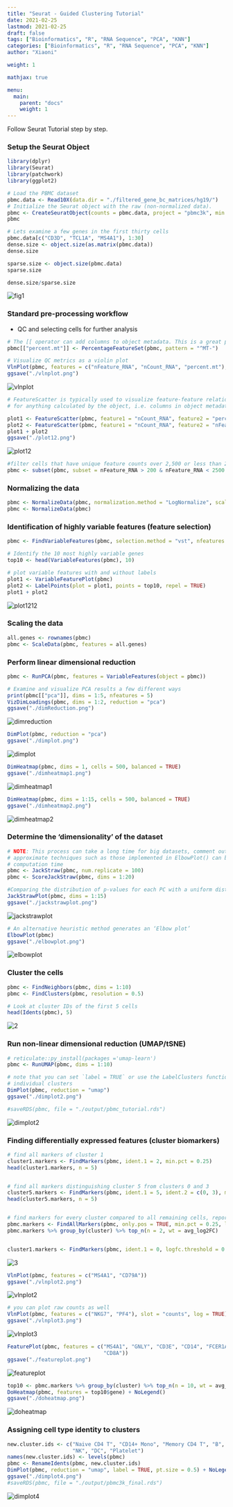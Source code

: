 ```yaml
---
title: "Seurat - Guided Clustering Tutorial"
date: 2021-02-25
lastmod: 2021-02-25
draft: false
tags: ["Bioinformatics", "R", "RNA Sequence", "PCA", "KNN"]
categories: ["Bioinformatics", "R", "RNA Sequence", "PCA", "KNN"]
author: "Xiaoni"

weight: 1

mathjax: true

menu:
  main:
    parent: "docs"
    weight: 1
---
```


Follow Seurat Tutorial step by step.

<!--more-->

### Setup the Seurat Object

```r
library(dplyr)
library(Seurat)
library(patchwork)
library(ggplot2)
```

```r
# Load the PBMC dataset
pbmc.data <- Read10X(data.dir = "./filtered_gene_bc_matrices/hg19/")
# Initialize the Seurat object with the raw (non-normalized data).
pbmc <- CreateSeuratObject(counts = pbmc.data, project = "pbmc3k", min.cells = 3, min.features = 200)
pbmc

# Lets examine a few genes in the first thirty cells
pbmc.data[c("CD3D", "TCL1A", "MS4A1"), 1:30]
dense.size <- object.size(as.matrix(pbmc.data))
dense.size

sparse.size <- object.size(pbmc.data)
sparse.size

dense.size/sparse.size
```

  ![fig1](1.png)

### Standard pre-processing workflow

- QC and selecting cells for further analysis

```r
# The [[ operator can add columns to object metadata. This is a great place to stash QC stats
pbmc[["percent.mt"]] <- PercentageFeatureSet(pbmc, pattern = "^MT-")

# Visualize QC metrics as a violin plot
VlnPlot(pbmc, features = c("nFeature_RNA", "nCount_RNA", "percent.mt"), ncol = 3)
ggsave("./vlnplot.png")
```

![vlnplot](vlnplot.png)

```r
# FeatureScatter is typically used to visualize feature-feature relationships, but can be used
# for anything calculated by the object, i.e. columns in object metadata, PC scores etc.

plot1 <- FeatureScatter(pbmc, feature1 = "nCount_RNA", feature2 = "percent.mt")
plot2 <- FeatureScatter(pbmc, feature1 = "nCount_RNA", feature2 = "nFeature_RNA")
plot1 + plot2
ggsave("./plot12.png")
```

![plot12](plot12.png)

```r
#filter cells that have unique feature counts over 2,500 or less than 200 & have >5% mitochondrial counts
pbmc <- subset(pbmc, subset = nFeature_RNA > 200 & nFeature_RNA < 2500 & percent.mt < 5)
```

### Normalizing the data

```r
pbmc <- NormalizeData(pbmc, normalization.method = "LogNormalize", scale.factor = 10000)
pbmc <- NormalizeData(pbmc)
```

### Identification of highly variable features (feature selection)

```r
pbmc <- FindVariableFeatures(pbmc, selection.method = "vst", nfeatures = 2000)

# Identify the 10 most highly variable genes
top10 <- head(VariableFeatures(pbmc), 10)

# plot variable features with and without labels
plot1 <- VariableFeaturePlot(pbmc)
plot2 <- LabelPoints(plot = plot1, points = top10, repel = TRUE)
plot1 + plot2
```

![plot1212](plot1212.png)

### Scaling the data

```r
all.genes <- rownames(pbmc)
pbmc <- ScaleData(pbmc, features = all.genes)
```

### Perform linear dimensional reduction

```r
pbmc <- RunPCA(pbmc, features = VariableFeatures(object = pbmc))

# Examine and visualize PCA results a few different ways
print(pbmc[["pca"]], dims = 1:5, nfeatures = 5)
VizDimLoadings(pbmc, dims = 1:2, reduction = "pca")
ggsave("./dimReduction.png")
```

![dimreduction](dimReduction.png)

```r
DimPlot(pbmc, reduction = "pca")
ggsave("./dimplot.png")
```

![dimplot](dimplot.png)

```r
DimHeatmap(pbmc, dims = 1, cells = 500, balanced = TRUE)
ggsave("./dimheatmap1.png")
```

![dimheatmap1](dimheatmap1.png)

```r
DimHeatmap(pbmc, dims = 1:15, cells = 500, balanced = TRUE)
ggsave("./dimheatmap2.png")
```

![dimheatmap2](dimheatmap2.png)


### Determine the ‘dimensionality’ of the dataset

```r
# NOTE: This process can take a long time for big datasets, comment out for expediency. More
# approximate techniques such as those implemented in ElbowPlot() can be used to reduce
# computation time
pbmc <- JackStraw(pbmc, num.replicate = 100)
pbmc <- ScoreJackStraw(pbmc, dims = 1:20)

#Comparing the distribution of p-values for each PC with a uniform distribution. 
JackStrawPlot(pbmc, dims = 1:15)
ggsave("./jackstrawplot.png")
```

![jackstrawplot](jackstrawplot.png)

```r
# An alternative heuristic method generates an ‘Elbow plot’
ElbowPlot(pbmc)
ggsave("./elbowplot.png")
```

![elbowplot](elbowplot.png)

### Cluster the cells

```r
pbmc <- FindNeighbors(pbmc, dims = 1:10)
pbmc <- FindClusters(pbmc, resolution = 0.5)

# Look at cluster IDs of the first 5 cells
head(Idents(pbmc), 5)
```

![2](2.png)

### Run non-linear dimensional reduction (UMAP/tSNE)

```r
# reticulate::py_install(packages ='umap-learn')
pbmc <- RunUMAP(pbmc, dims = 1:10)

# note that you can set `label = TRUE` or use the LabelClusters function to help label
# individual clusters
DimPlot(pbmc, reduction = "umap")
ggsave("./dimplot2.png")

#saveRDS(pbmc, file = "./output/pbmc_tutorial.rds")
```

![dimplot2](dimplot2.png)

### Finding differentially expressed features (cluster biomarkers)

```r
# find all markers of cluster 1
cluster1.markers <- FindMarkers(pbmc, ident.1 = 2, min.pct = 0.25)
head(cluster1.markers, n = 5)


# find all markers distinguishing cluster 5 from clusters 0 and 3
cluster5.markers <- FindMarkers(pbmc, ident.1 = 5, ident.2 = c(0, 3), min.pct = 0.25)
head(cluster5.markers, n = 5)


# find markers for every cluster compared to all remaining cells, report only the positive ones
pbmc.markers <- FindAllMarkers(pbmc, only.pos = TRUE, min.pct = 0.25, logfc.threshold = 0.25)
pbmc.markers %>% group_by(cluster) %>% top_n(n = 2, wt = avg_log2FC)


cluster1.markers <- FindMarkers(pbmc, ident.1 = 0, logfc.threshold = 0.25, test.use = "roc", only.pos = TRUE)
```

![3](3.png)

```r
VlnPlot(pbmc, features = c("MS4A1", "CD79A"))
ggsave("./vlnplot2.png")
```

![vlnplot2](vlnplot2.png)

```r
# you can plot raw counts as well
VlnPlot(pbmc, features = c("NKG7", "PF4"), slot = "counts", log = TRUE)
ggsave("./vlnplot3.png")
```

![vlnplot3](vlnplot3.png)

```r
FeaturePlot(pbmc, features = c("MS4A1", "GNLY", "CD3E", "CD14", "FCER1A", "FCGR3A", "LYZ", "PPBP", 
                               "CD8A"))
ggsave("./featureplot.png")
```

![featureplot](featureplot.png)

```r
top10 <- pbmc.markers %>% group_by(cluster) %>% top_n(n = 10, wt = avg_log2FC)
DoHeatmap(pbmc, features = top10$gene) + NoLegend()
ggsave("./doheatmap.png")
```

![doheatmap](doheatmap.png)


### Assigning cell type identity to clusters

```r
new.cluster.ids <- c("Naive CD4 T", "CD14+ Mono", "Memory CD4 T", "B", "CD8 T", "FCGR3A+ Mono", 
                     "NK", "DC", "Platelet")
names(new.cluster.ids) <- levels(pbmc)
pbmc <- RenameIdents(pbmc, new.cluster.ids)
DimPlot(pbmc, reduction = "umap", label = TRUE, pt.size = 0.5) + NoLegend()
ggsave("./dimplot4.png")
#saveRDS(pbmc, file = "./output/pbmc3k_final.rds")
```

![dimplot4](dimplot4.png)

